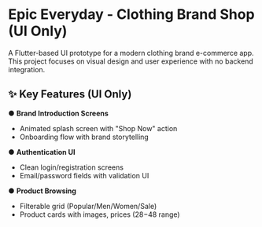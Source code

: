 # Epic Everyday - Clothing Brand Shop (UI Only)

A Flutter-based UI prototype for a modern clothing brand e-commerce app. This project focuses on visual design and user experience with no backend integration.

## **✨ Key Features (UI Only)**  

 ● **Brand Introduction Screens**  
  - Animated splash screen with "Shop Now" action  
  - Onboarding flow with brand storytelling  

 ● **Authentication UI**  
  - Clean login/registration screens  
  - Email/password fields with validation UI  

 ● **Product Browsing**
  - Filterable grid (Popular/Men/Women/Sale)
  - Product cards with images, prices ($28-$48 range) 
